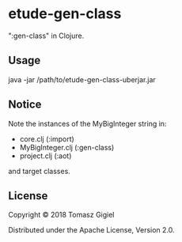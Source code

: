 # etude-gen-class

":gen-class" in Clojure.

## Usage

java -jar /path/to/etude-gen-class-uberjar.jar

## Notice

Note the instances of the MyBigInteger string in:
* core.clj (:import)
* MyBigInteger.clj (:gen-class)
* project.clj (:aot)

and target classes.

## License

Copyright © 2018 Tomasz Gigiel

Distributed under the Apache License, Version 2.0.

